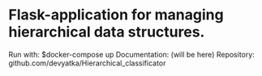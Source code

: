 # Flask-application for managing hierarchical data structures.

Run with: $docker-compose up
Documentation: (will be here)
Repository: github.com/devyatka/Hierarchical_classificator

